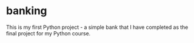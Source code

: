 # banking
This is my first Python project - a simple bank that I have completed as the final project for my Python course.
